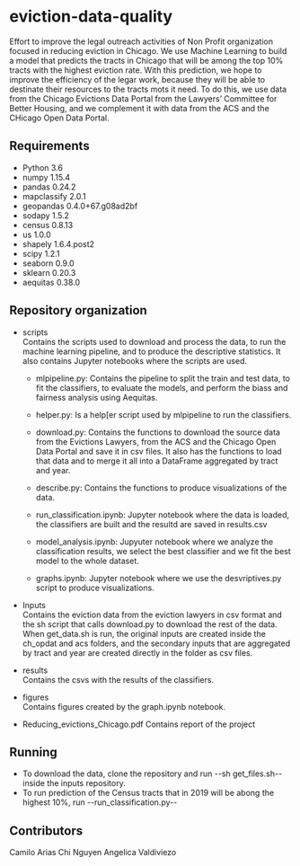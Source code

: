 # eviction-data-quality
Effort to improve the legal outreach activities of Non Profit organization focused in reducing eviction in Chicago. We use Machine Learning to build a model that predicts the tracts in Chicago that will be among the top 10% tracts with the highest eviction rate. With this prediction, we hope to improve the efficiency of the legar work, because they will be able to destinate their resources to the tracts mots it need. To do this, we use data from the Chicago Evictions Data Portal from the Lawyers’ Committee for Better Housing, and we complement it with data from the ACS and the CHicago Open Data Portal.


## Requirements
- Python 3.6
- numpy 1.15.4
- pandas 0.24.2
- mapclassify 2.0.1
- geopandas 0.4.0+67.g08ad2bf
- sodapy 1.5.2
- census 0.8.13
- us 1.0.0 
- shapely 1.6.4.post2
- scipy 1.2.1
- seaborn 0.9.0
- sklearn 0.20.3 
- aequitas 0.38.0

## Repository organization

- scripts\
Contains the scripts used to download and process the data, to run the machine learning pipeline, and to produce the descriptive statistics. It also contains Jupyter notebooks where the scripts are used.
	- mlpipeline.py: Contains the pipeline to split the train and test data, to fit the classifiers, to evaluate the models, and perform the biass and fairness analysis using Aequitas.

	- helper.py: Is a help[er script used by mlpipeline to run the classifiers.

	- download.py: Contains the functions to download the source data from the Evictions Lawyers, from the ACS and the Chicago Open Data Portal and save it in csv files. It also has the functions to load that data and to merge it all into a DataFrame aggregated by tract and year.

	- describe.py: Contains the functions to produce visualizations of the data.

	- run_classification.ipynb: Jupyter notebook where the data is loaded, the classifiers are built and the resultd are saved in results.csv

	- model_analysis.ipynb: Jupyuter notebook where we analyze the classification results, we select the best classifier and we fit the best model to the whole dataset.

	- graphs.ipynb: Jupyter notebook where we use the desvriptives.py script to produce visualizations.

- Inputs\
Contains the eviction data from the eviction lawyers in csv format and the sh script that calls download.py to download the rest of the data. When get_data.sh is run, the original inputs are created inside the ch_opdat and acs folders, and the secondary inputs that are aggregated by tract and year are created directly in the folder as csv files.

- results\
Contains the csvs with the results of the classifiers.

- figures\
Contains figures created by the graph.ipynb notebook.

- Reducing_evictions_Chicago.pdf
Contains report of the project

## Running
- To download the data, clone the repository and run --sh get_files.sh-- inside the inputs repository.
- To run prediction of the Census tracts that in 2019 will be abong the highest 10%, run --run_classification.py--

## Contributors
Camilo Arias
Chi Nguyen
Angelica Valdiviezo

